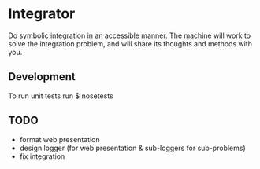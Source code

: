 # Integrator

Do symbolic integration in an accessible manner. The machine will work to
solve the integration problem, and will share its thoughts and methods with
you.


## Development
To run unit tests run
$ nosetests


## TODO
- format web presentation
- design logger (for web presentation & sub-loggers for sub-problems)
- fix integration
